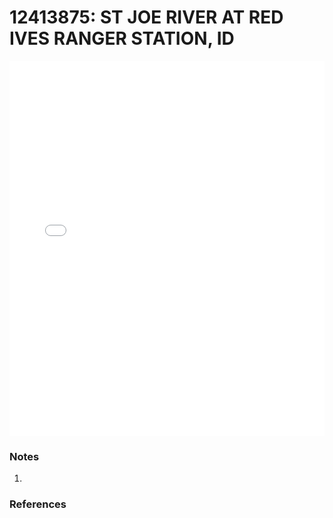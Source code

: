 # 12413875: ST JOE RIVER AT RED IVES RANGER STATION, ID

<iframe src="/_static/stations/12413875_fdc.html" width="100%" height="600" frameborder="0"></iframe>

### Notes
1. 

### References

